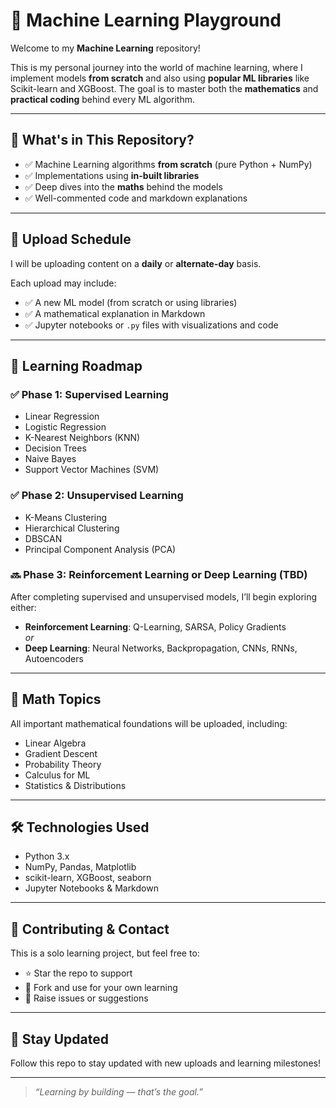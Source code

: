 # 🤖 Machine Learning Playground

Welcome to my **Machine Learning** repository!

This is my personal journey into the world of machine learning, where I implement models **from scratch** and also using **popular ML libraries** like Scikit-learn and XGBoost. The goal is to master both the **mathematics** and **practical coding** behind every ML algorithm.

---

## 🧠 What's in This Repository?

- ✅ Machine Learning algorithms **from scratch** (pure Python + NumPy)
- ✅ Implementations using **in-built libraries**
- ✅ Deep dives into the **maths** behind the models
- ✅ Well-commented code and markdown explanations

---

## 📅 Upload Schedule

I will be uploading content on a **daily** or **alternate-day** basis.

Each upload may include:
- ✅ A new ML model (from scratch or using libraries)
- ✅ A mathematical explanation in Markdown
- ✅ Jupyter notebooks or `.py` files with visualizations and code

---

## 🧭 Learning Roadmap

### ✅ Phase 1: Supervised Learning
- Linear Regression
- Logistic Regression
- K-Nearest Neighbors (KNN)
- Decision Trees
- Naive Bayes
- Support Vector Machines (SVM)

### ✅ Phase 2: Unsupervised Learning
- K-Means Clustering
- Hierarchical Clustering
- DBSCAN
- Principal Component Analysis (PCA)

### 🔜 Phase 3: Reinforcement Learning **or** Deep Learning (TBD)
After completing supervised and unsupervised models, I’ll begin exploring either:
- **Reinforcement Learning**: Q-Learning, SARSA, Policy Gradients  
  *or*
- **Deep Learning**: Neural Networks, Backpropagation, CNNs, RNNs, Autoencoders

---

## 🧮 Math Topics

All important mathematical foundations will be uploaded, including:
- Linear Algebra
- Gradient Descent
- Probability Theory
- Calculus for ML
- Statistics & Distributions

---

## 🛠️ Technologies Used

- Python 3.x
- NumPy, Pandas, Matplotlib
- scikit-learn, XGBoost, seaborn
- Jupyter Notebooks & Markdown

---

## 🙌 Contributing & Contact

This is a solo learning project, but feel free to:
- ⭐ Star the repo to support
- 🍴 Fork and use for your own learning
- 🐞 Raise issues or suggestions

---

## 🔔 Stay Updated

Follow this repo to stay updated with new uploads and learning milestones!

---

> *“Learning by building — that’s the goal.”*
